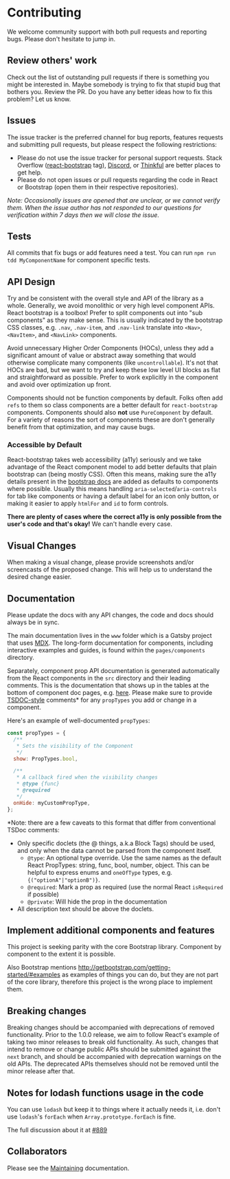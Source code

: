 # Contributing

We welcome community support with both pull requests and reporting bugs. Please
don't hesitate to jump in.

## Review others' work

Check out the list of outstanding pull requests if there is something you might
be interested in. Maybe somebody is trying to fix that stupid bug that bothers
you. Review the PR. Do you have any better ideas how to fix this problem? Let us
know.

## Issues

The issue tracker is the preferred channel for bug reports, features requests
and submitting pull requests, but please respect the following restrictions:

- Please do not use the issue tracker for personal support requests. Stack Overflow ([react-bootstrap](http://stackoverflow.com/questions/tagged/react-bootstrap) tag), [Discord](https://discord.gg/AKfs9vpvRW), or [Thinkful](http://start.thinkful.com/react/?utm_source=github&utm_medium=badge&utm_campaign=react-bootstrap) are better places to get help.
- Please do not open issues or pull requests regarding the code in React or Bootstrap (open them in their respective repositories).

_Note: Occasionally issues are opened that are unclear, or we cannot verify them. When the issue author has not responded to our questions for verification within 7 days then we will close the issue._

## Tests

All commits that fix bugs or add features need a test. You can run `npm run tdd MyComponentName` for component specific tests.

## API Design

Try and be consistent with the overall style and API of the library as a whole. Generally, we avoid monolithic or very high level component APIs. React bootstrap is a toolbox! Prefer to split components out into "sub components" as they make sense. This is usually indicated by the bootstrap CSS classes, e.g. `.nav`, `.nav-item`, and `.nav-link` translate into `<Nav>`, `<NavItem>`, and `<NavLink>` components.

Avoid unnecessary Higher Order Components (HOCs), unless they add a significant amount of value or abstract away something that would otherwise complicate many components (like `uncontrollable`). It's not that HOCs are bad, but we want to try and keep these low level UI blocks as flat and straightforward as possible. Prefer to work explicitly in the component and avoid over optimization up front.

Components should not be function components by default. Folks often add `refs` to them so class components are a better default for `react-bootstrap` components. Components should also **not** use `PureComponent` by default. For a variety of reasons the sort of components these are don't generally benefit from that optimization, and may cause bugs.

### Accessible by Default

React-bootstrap takes web accessibility (a11y) seriously and we take advantage of the React component model to add better defaults that plain bootstrap can (being mostly CSS). Often this means, making sure the a11y details present in the [bootstrap docs](https://getbootstrap.com/) are added as defaults to components where possible. Usually this means handling `aria-selected`/`aria-controls` for tab like components or having a default label for an icon only button, or making it easier to apply `htmlFor` and `id` to form controls.

**There are plenty of cases where the correct a11y is only possible from the user's code and that's okay!** We can't handle every case.

## Visual Changes

When making a visual change, please provide screenshots
and/or screencasts of the proposed change. This will help us to understand the
desired change easier.

## Documentation

Please update the docs with any API changes, the code and docs should always be in sync.

The main documentation lives in the `www` folder which is a Gatsby project that uses [MDX](https://www.gatsbyjs.com/docs/how-to/routing/mdx/). The long-form documentation for components, including interactive examples and guides, is found within the `pages/components` directory.

Separately, component prop API documentation is generated automatically from the React components in the `src` directory and their leading comments. This is the documentation that shows up in the tables at the bottom of component doc pages, e.g. [here](https://react-bootstrap.github.io/components/accordion/#api). Please make sure to provide [TSDOC-style](https://tsdoc.org/) comments\* for any `propTypes` you add or change in a component.

Here's an example of well-documented `propTypes`:

```js
const propTypes = {
  /**
   * Sets the visibility of the Component
   */
  show: PropTypes.bool,

  /**
   * A callback fired when the visibility changes
   * @type {func}
   * @required
   */
  onHide: myCustomPropType,
};
```

\*Note: there are a few caveats to this format that differ from conventional TSDoc comments:

- Only specific doclets (the @ things, a.k.a Block Tags) should be used, and only when the data cannot be parsed from the component itself.
  - `@type`: An optional type override. Use the same names as the default React PropTypes: string, func, bool, number, object. This can be helpful to express enums and `oneOfType` types, e.g. `{("optionA"|"optionB")}`.
  - `@required`: Mark a prop as required (use the normal React `isRequired` if possible)
  - `@private`: Will hide the prop in the documentation
- All description text should be above the doclets.

## Implement additional components and features

This project is seeking parity with the core Bootstrap library.
Component by component to the extent it is possible.

Also Bootstrap mentions http://getbootstrap.com/getting-started/#examples
as examples of things you can do, but they are not part of the core library,
therefore this project is the wrong place to implement them.

## Breaking changes

Breaking changes should be accompanied with deprecations of removed functionality. Prior to the 1.0.0 release, we aim to follow React's example of taking two minor releases to break old functionality. As such, changes that intend to remove or change public APIs should be submitted against the `next` branch, and should be accompanied with deprecation warnings on the old APIs. The deprecated APIs themselves should not be removed until the minor release after that.

## Notes for lodash functions usage in the code

You can use `lodash` but keep it to things where it actually needs it, i.e. don't use `lodash`'s `forEach` when `Array.prototype.forEach` is fine.

The full discussion about it at [#889](https://github.com/react-bootstrap/react-bootstrap/issues/889)

## Collaborators

Please see the [Maintaining](./MAINTAINING.md) documentation.

[huboard-badge]: https://img.shields.io/badge/Hu-Board-7965cc.svg
[huboard]: https://huboard.com/react-bootstrap/react-bootstrap
[issues]: https://github.com/react-bootstrap/react-bootstrap/issues
[editorconfig]: http://editorconfig.org
[eslint]: http://eslint.org
[commit-message]: http://robots.thoughtbot.com/5-useful-tips-for-a-better-commit-message
